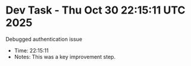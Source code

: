 # Dev Task - Thu Oct 30 22:15:11 UTC 2025
Debugged authentication issue
- Time: 22:15:11
- Notes: This was a key improvement step.
